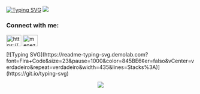 <a href="https://git.io/typing-svg"><img src="https://readme-typing-svg.demolab.com?font=Fira+Code&weight=900&size=30&pause=1000&color=8953F7&center=falso&vCenter=falso&repeat=verdadeiro&width=650&height=65&lines=Ol%C3%A1+sou+o+Guilherme%2C+Bem+vindo!" alt="Typing SVG" /></a>
<img src="https://media.licdn.com/dms/image/D4D16AQHPD7Qd72uVAA/profile-displaybackgroundimage-shrink_350_1400/0/1694622367549?e=1700092800&v=beta&t=WyGJZwl96UwGVpEd7W3440MnTUASqzY6hE5nkjSUQpQ" />
<h3 align="left">Connect with me:</h3>
<p align="left">
<a href="https://linkedin.com/in/https://www.linkedin.com/in/rosamenezes/" target="blank"><img align="center" src="https://raw.githubusercontent.com/rahuldkjain/github-profile-readme-generator/master/src/images/icons/Social/linked-in-alt.svg" alt="https://www.linkedin.com/in/rosamenezes/" height="30" width="40" /></a>
<a href="https://instagram.com/menezes8g" target="blank"><img align="center" src="https://raw.githubusercontent.com/rahuldkjain/github-profile-readme-generator/master/src/images/icons/Social/instagram.svg" alt="menezes8g" height="30" width="40" /></a>
</p>
[![Typing SVG](https://readme-typing-svg.demolab.com?font=Fira+Code&size=23&pause=1000&color=845BE6&center=falso&vCenter=verdadeiro&repeat=verdadeiro&width=435&lines=Stacks%3A)](https://git.io/typing-svg)
<p align="center">
  <a href="https://skillicons.dev">
    <img src="https://skillicons.dev/icons?i=react,ts,js,html,css,tailwind,vite,redux,py,nodejs,vscode,mysql,express,docker,java,sequelize,maven,linux,jest,idea,vscode,git,github,figma&perline=12" />
  </a>
</p>

